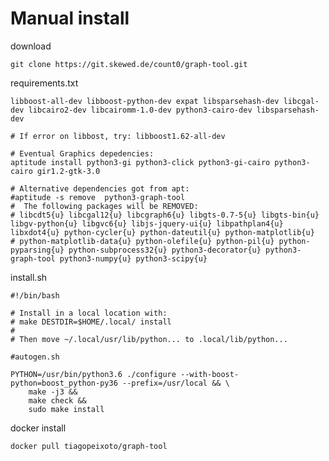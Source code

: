 # Manual install
download

    git clone https://git.skewed.de/count0/graph-tool.git


requirements.txt

    libboost-all-dev libboost-python-dev expat libsparsehash-dev libcgal-dev libcairo2-dev libcairomm-1.0-dev python3-cairo-dev libsparsehash-dev

    # If error on libbost, try: libboost1.62-all-dev

    # Eventual Graphics depedencies:
    aptitude install python3-gi python3-click python3-gi-cairo python3-cairo gir1.2-gtk-3.0

    # Alternative dependencies got from apt:
    #aptitude -s remove  python3-graph-tool
    #  The following packages will be REMOVED:
    # libcdt5{u} libcgal12{u} libcgraph6{u} libgts-0.7-5{u} libgts-bin{u} libgv-python{u} libgvc6{u} libjs-jquery-ui{u} libpathplan4{u} libxdot4{u} python-cycler{u} python-dateutil{u} python-matplotlib{u}
    # python-matplotlib-data{u} python-olefile{u} python-pil{u} python-pyparsing{u} python-subprocess32{u} python3-decorator{u} python3-graph-tool python3-numpy{u} python3-scipy{u}

install.sh

    #!/bin/bash

    # Install in a local location with:
    # make DESTDIR=$HOME/.local/ install
    #
    # Then move ~/.local/usr/lib/python... to .local/lib/python...

    #autogen.sh

    PYTHON=/usr/bin/python3.6 ./configure --with-boost-python=boost_python-py36 --prefix=/usr/local && \
        make -j3 &&
        make check &&
        sudo make install


docker install

    docker pull tiagopeixoto/graph-tool
